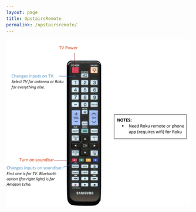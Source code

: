```yaml
---
layout: page
title: UpstairsRemote
permalink: /upstairsremote/
---
```


<img src="https://github.com/csereno/csereno.github.io/blob/master/images/13612442-FC39-4E6F-B613-A15AB5F4CC98.jpeg" class="inline"/>
